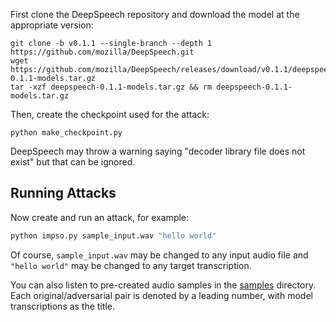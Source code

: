 First clone the DeepSpeech repository and download the model at the appropriate version:
```
git clone -b v0.1.1 --single-branch --depth 1 https://github.com/mozilla/DeepSpeech.git
wget https://github.com/mozilla/DeepSpeech/releases/download/v0.1.1/deepspeech-0.1.1-models.tar.gz
tar -xzf deepspeech-0.1.1-models.tar.gz && rm deepspeech-0.1.1-models.tar.gz
```
Then, create the checkpoint used for the attack:
```
python make_checkpoint.py
```
DeepSpeech may throw a warning saying "decoder library file does not exist" but that can be ignored.

## Running Attacks
Now create and run an attack, for example:
```bash
python impso.py sample_input.wav "hello world"
``` 
Of course, `sample_input.wav` may be changed to any input audio file and `"hello world"` may be changed to any target transcription.

You can also listen to pre-created audio samples in the [samples](samples/) directory. Each original/adversarial pair is denoted by a leading number, with model transcriptions as the title.
